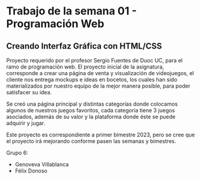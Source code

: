 # Trabajo de la semana 01 - Programación Web
## Creando Interfaz Gráfica con HTML/CSS

Proyecto requerido por el profesor Sergio Fuentes de Duoc UC, para el ramo de programación web. El proyecto inicial de la asignatura, corresponde a crear
una página de venta y visualización de videojuegos, el cliente nos entrega mockups e ideas en bocetos, los cuales han sido materializados por nuestro equipo
de la mejor manera posible, para poder satisfacer su idea.

Se creó una página principal y distintas categorías donde colocamos algunos de nuestros juegos favoritos, cada categoría tiene 3 juegos asociados, además de su valor
y la plataforma donde éste se puede adquirir y jugar.

Este proyecto es correspondiente a primer bimestre 2023, pero se cree que el proyecto irá mejorando conforme pasen las semanas y bimestres.

Grupo 6:
- Genoveva Villablanca
- Félix Donoso